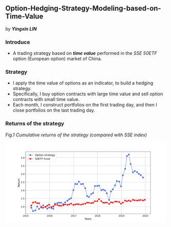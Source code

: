 ## Option-Hedging-Strategy-Modeling-based-on-Time-Value
by ***Yingxin LIN***
### Introduce
- A trading strategy based on ***time value*** performed in the *SSE 50ETF* option (European option) market of China.
### Strategy
- I apply the time value of options as an indicator, to build a hedging strategy. 
- Specifically, I buy option contracts with large time value and sell option contracts with small time value.
- Each month, I construct portfolios on the first trading day, and then I close portfolios on the last trading day.
### Returns of the strategy
*Fig.1 Cumulative returns of the strategy (compared with SSE index)*

![p2](https://raw.githubusercontent.com/lyx66/limyingxin/5855d78f084d01df16617639ea49371b6b0273ed/p2.svg)
